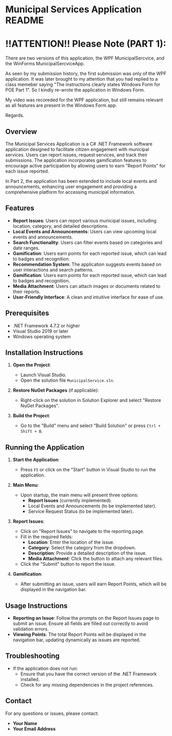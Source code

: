 # Municipal Services Application README

# !!ATTENTION!! Please Note (PART 1):

There are two versions of this application, the WPF MunicipalSercvice, and the WinForms MunicipalSercviceApp.

As seen by my submission history, the first submission was only of the WPF application.
It was later brought to my attention that you had replied to a class memeber saying "The instructions clearly states Windows Form for POE Part 1".
So I kindly re-wrote the application in Windows Form.

My video was recoreded for the WPF application, but still remains relevant as all features are present in the Windows Form app.

Regards.

## Overview

The Municipal Services Application is a C# .NET Framework software application designed to facilitate citizen engagement with municipal services. Users can report issues, request services, and track their submissions. The application incorporates gamification features to encourage active participation by allowing users to earn "Report Points" for each issue reported.

In Part 2, the application has been extended to include local events and announcements, enhancing user engagement and providing a comprehensive platform for accessing municipal information.

## Features

- **Report Issues**: Users can report various municipal issues, including location, category, and detailed descriptions.
- **Local Events and Announcements**: Users can view upcoming local events and announcements.
- **Search Functionality**: Users can filter events based on categories and date ranges.
- **Gamification**: Users earn points for each reported issue, which can lead to badges and recognition.
- **Recommendation System**: The application suggests events based on user interactions and search patterns.
- **Gamification**: Users earn points for each reported issue, which can lead to badges and recognition.
- **Media Attachment**: Users can attach images or documents related to their reports.
- **User-Friendly Interface**: A clean and intuitive interface for ease of use.

## Prerequisites

- .NET Framework 4.7.2 or higher
- Visual Studio 2019 or later
- Windows operating system

## Installation Instructions

1. **Open the Project**:

   - Launch Visual Studio.
   - Open the solution file `MunicipalService.sln`.

2. **Restore NuGet Packages** (if applicable):

   - Right-click on the solution in Solution Explorer and select "Restore NuGet Packages".

3. **Build the Project**:
   - Go to the "Build" menu and select "Build Solution" or press `Ctrl + Shift + B`.

## Running the Application

1. **Start the Application**:

   - Press `F5` or click on the "Start" button in Visual Studio to run the application.

2. **Main Menu**:

   - Upon startup, the main menu will present three options:
     - **Report Issues** (currently implemented).
     - Local Events and Announcements (to be implemented later).
     - Service Request Status (to be implemented later).

3. **Report Issues**:

   - Click on "Report Issues" to navigate to the reporting page.
   - Fill in the required fields:
     - **Location**: Enter the location of the issue.
     - **Category**: Select the category from the dropdown.
     - **Description**: Provide a detailed description of the issue.
     - **Media Attachment**: Click the button to attach any relevant files.
   - Click the "Submit" button to report the issue.

4. **Gamification**:
   - After submitting an issue, users will earn Report Points, which will be displayed in the navigation bar.

## Usage Instructions

- **Reporting an Issue**: Follow the prompts on the Report Issues page to submit an issue. Ensure all fields are filled out correctly to avoid validation errors.
- **Viewing Points**: The total Report Points will be displayed in the navigation bar, updating dynamically as issues are reported.

## Troubleshooting

- If the application does not run:
  - Ensure that you have the correct version of the .NET Framework installed.
  - Check for any missing dependencies in the project references.

## Contact

For any questions or issues, please contact:

- **Your Name**
- **Your Email Address**
